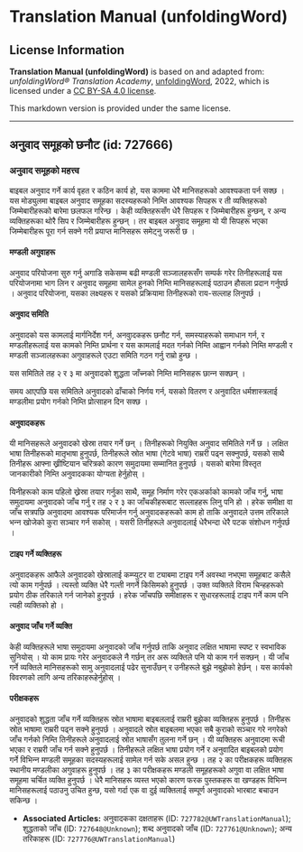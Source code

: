 # Translation Manual (unfoldingWord)

## License Information

**Translation Manual (unfoldingWord)** is based on and adapted from: _unfoldingWord® Translation Academy_, [unfoldingWord](https://unfoldingword.org/utw), 2022, which is licensed under a [CC BY-SA 4.0 license](https://creativecommons.org/licenses/by-sa/4.0/legalcode.en).

This markdown version is provided under the same license.



--------------------------------

## अनुवाद समूहको छनौट (id: 727666)

### अनुवाद समूहको महत्त्व

बाइबल अनुवाद गर्ने कार्य वृहत र कठिन कार्य हो, यस काममा धेरै मानिसहरूको आवश्यकता पर्न सक्छ । यस मोड्युलमा बाइबल अनुवाद समूहका सदस्यहरूको निम्ति आवश्यक सिपहरू र ती व्यक्तिहरूको जिम्मेबारीहरूको बारेमा छलफल गरिन्छ । केही व्यक्तिहरूसँग धेरै सिपहरू र जिम्मेबारीहरू हुन्छन्, र अन्य व्यक्तिहरूका थोरै सिप र जिम्मेबारीहरू हुन्छन् । तर बाइबल अनुवाद समूहमा यो यी सिपहरू भएका जिम्मेबारीहरू पूरा गर्न सक्‍ने गरी प्रयाप्त मानिसहरू समेट्नु जरूरी छ ।

#### मण्डली अगुवाहरू

अनुवाद परियोजना सुरु गर्नु अगाडि सकेसम्म बढी मण्डली सञ्‍जालहरूसँग सम्पर्क गरेर तिनीहरूलाई यस परियोजनामा भाग लिन र अनुवाद समूहमा सामेल हुनको निम्ति मानिसहरूलाई पठाउन हौसला प्रदान गर्नुपर्छ । अनुवाद परियोजना, यसका लक्ष्यहरू र यसको प्रक्रियामा तिनीहरूको राय\-सल्लाह लिनुपर्छ ।

#### अनुवाद समिति

अनुवादको यस कामलाई मार्गनिर्देश गर्न, अनवुादकहरू छनौट गर्न, समस्याहरूको समाधान गर्न, र मण्डलीहरूलाई यस कामको निम्ति प्रार्थना र यस कामलाई मदत गर्नको निम्ति आह्वान गर्नको निम्ति मण्डली र मण्डली सञ्‍जालहरूका अगुवाहरूले एउटा समिति गठन गर्नु राम्रो हुन्छ ।

यस समितिले तह २ र ३ मा अनुवादको शुद्धता जाँच्‍नको निम्ति मानिसहरू छान्‍न सक्छन् ।

समय आएपछि यस समितिले अनुवादको ढाँचाको निर्णय गर्न, यसको वितरण र अनुवादित धर्मशास्त्रलाई मण्डलीमा प्रयोग गर्नको निम्ति प्रोत्साहन दिन सक्छ ।

#### अनुवादकहरू

यी मानिसहरूले अनुवादको खेस्रा तयार गर्ने छन् । तिनीहरूको नियुक्ति अनुवाद समितिले गर्ने छ । लक्षित भाषा तिनीहरूको मातृभाषा हुनुपर्छ, तिनीहरूले स्रोत भाषा (गेटवे भाषा) राम्ररी पढ्न सक्नुपर्छ, यसको साथै तिनीहरू आफ्ना ख्रीष्टियान चरित्रको कारण समुदायमा सम्मानित हुनुपर्छ । यसको बारेमा विस्तृत जानकारीको निम्ति अनुवादकका योग्यता हेर्नुहोस् ।

यिनीहरूको काम पहिलो ख्रेस्रा तयार गर्नुका साथै, समूह निर्माण गरेर एकअर्काको कामको जाँच गर्नु, भाषा समुदायमा अनुवादको जाँच गर्नु र तह २ र ३ का जाँचकीहरूबाट सल्लाहहरू लिनु पनि हो । हरेक समीक्षा वा जाँच सत्रपछि अनुवादमा आवश्यक परिमार्जन गर्नु अनुवादकहरूको काम हो ताकि अनुवादले उत्तम तरिकाले भन्‍न खोजेको कुरा सञ्‍चार गर्न सकोस् । यसरी तिनीहरूले अनुवादलाई धेरैभन्दा धेरै पटक संशोधन गर्नुपर्छ ।

#### टाइप गर्ने व्यक्तिहरू

अनुवादकहरू आफैले अनुवादको खेस्रालाई कम्प्युटर वा ट्याबमा टाइप गर्ने अवस्था नभएमा समूहबाट कसैले त्यो काम गर्नुपर्छ । त्यस्तो व्यक्ति धेरै गल्ती नगर्ने किसिमको हुनुपर्छ । उक्त व्यक्तिले विराम चिन्हहरूको प्रयोग ठीक तरिकाले गर्न जानेको हुनुपर्छ । हरेक जाँचपछि समीक्षाहरू र सुधारहरूलाई टाइप गर्ने काम पनि त्यही व्यक्तिको हो ।

#### अनुवाद जाँच गर्ने व्यक्ति

केही व्यक्तिहरूले भाषा समुदायमा अनुवादको जाँच गर्नुपर्छ ताकि अनुवाद लक्षित भाषामा स्पष्ट र स्वभाविक सुनियोस् । यो काम प्रायः गरेर अनुवादकले नै गर्छन् तर अरू व्यक्तिले पनि यो काम गर्न सक्छन् । यी जाँच गर्ने व्यक्तिले मानिसहरूको सामु अनुवादलाई पढेर सुनाउँछन् र उनीहरूले बुझे नबुझेको हेर्छन् । यस कार्यको विवरणको लागि अन्य तरिकाहरूहेर्नुहोस् ।

#### परीक्षकहरू

अनुवादको शुद्धता जाँच गर्ने व्यक्तिहरू स्रोत भाषामा बाइबललाई राम्ररी बुझेका व्यक्तिहरू हुनुपर्छ । तिनीहरू स्रोत भाषामा राम्ररी पढ्न सक्‍ने हुनुपर्छ । अनुवादले स्रोत बाइबलमा भएका सबै कुराको सञ्‍चार गरे नगरेको जाँच गर्नको निम्ति तिनीहरूले अनुवादलाई स्रोत भाषासँग तुलना गर्ने छन् । यी व्यक्तिहरू अनुवादमा रूची भएका र राम्ररी जाँच गर्न सक्‍ने हुनुपर्छ । तिनीहरूले लक्षित भाषा प्रयोग गर्ने र अनुवादित बाइबलको प्रयोग गर्ने विभिन्‍न मण्डली समूहका सदस्यहरूलाई सामेल गर्न सके असल हुन्छ । तह २ का परीक्षकहरू व्यक्तिहरू स्थानीय मण्डलीका अगुवाहरू हुनुपर्छ । तह ३ का परीक्षकहरू मण्डली समूहहरूको अगुवा वा लक्षित भाषा समूहमा चर्चित व्यक्ति हुनुपर्छ । धेरै मानिसहरू व्यस्त भएको कारण फरक पुस्तकहरू वा खण्डहरू विभिन्‍न मानिसहरूलाई पठाउनु उचित हुन्छ, यसो गर्दा एक वा दुई व्यक्तिलाई सम्पूर्ण अनुवादको भारबाट बचाउन सकिन्छ ।

* **Associated Articles:** अनुवादकका दक्षताहरू (ID: `727782@UWTranslationManual`); शुद्धताको जाँच (ID: `727648@Unknown`); शब्द अनुवादको जाँच (ID: `727761@Unknown`); अन्य तरिकाहरू (ID: `727776@UWTranslationManual`)

